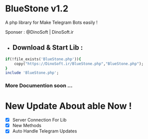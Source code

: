 # BlueStone v1.2
A php library for Make Telegram Bots easily ! 

Sponser : @DinoSoft | DinoSoft.ir

- ## Download & Start Lib :

``` ruby
if(!file_exists('BlueStone.php')){
    copy("https://DinoSoft.ir/BlueStone.php","BlueStone.php");
}
include 'BlueStone.php';
```
### More Documention soon ...
# New Update About able Now !
- [x] Server Connection For Lib
- [x] New Methods 
- [x] Auto Handle Telegram Updates
